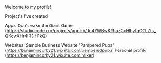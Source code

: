 Welcome to my profile!

Project's I've created:

Apps:
Don't wake the Giant Game (https://studio.code.org/projects/applab/Jc4YWBwKYhazCxHIhyfqCCLZIs_QKcwXHr4iRSlH1kQ)

Websites:
Sample Business Website "Pampered Pups" (https://benjamincorby21.wixsite.com/pamperedpups)
Personal profile (https://benjamincorby21.wixsite.com/mixer)
